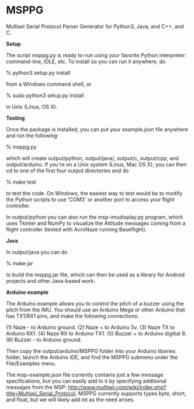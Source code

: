 # MSPPG
Multiwii Serial Protocol Parser Generator for Python3, Java, and C++, and C.

<b>Setup</b>

The script msppg.py is ready to-run using your favorite Python interpreter: command-line, IDLE, etc.  To install so you can run it anywhere, do

% python3 setup.py install

from a Windows command shell, or

% sudo python3 setup.py install

in Unix (Linux, OS X).

<b>Testing</b>

Once the package is installed, you can put your example.json file anywhere and run the following:

% msppg.py

which will create output/python, output/java/, output/c, output/cpp, and output/arduino. If you're on a Unix system
(Linux, Mac OS X), you can then cd to one of the first four output directories and do

% make test

to test the code.  On Windows, the easiest way to test would be to modify the Python scripts to use 'COM3' or
another port to access your flight controller.

In output/python you can also run the msp-imudisplay.py program, which uses Tkinter and NumPy to visualize the Attitude messages coming from a flight controller (tested with AcroNaze running Baseflight).  

<b>Java</b>

In output/java you can do

% make jar

to build the msppg.jar file, which can then be used as a library for Android projects and other Java-based work.

<b>Arduino example</b>

The Arduino example allows you to control the pitch of a buzzer using the pitch from the IMU. You should use an Arduino Mega or other Arduino that has TX1/RX1 pins, and make the following connections:

(1) Naze - to Arduino ground.
(2) Naze + to Arduino 5v.
(3) Naze TX to Arduino RX1.
(4) Naze RX to Arduino TX1.
(5) Buzzer + to Arduino digitial 8.
(6) Buzzer - to Arduino ground.

Then copy the output/arduino/MSPPG folder into your Arduino libaries folder, launch the Arduino IDE, and find the MSPPG submenu under the File/Examples menu.

The msp-example.json file currently contains just a few message specifications, but you can easily add to it by specifying additional messages from the MSP: http://www.multiwii.com/wiki/index.php?title=Multiwii_Serial_Protocol. 
MSPPG currently supports types byte, short, and float, but we will likely add int as the need arises.
